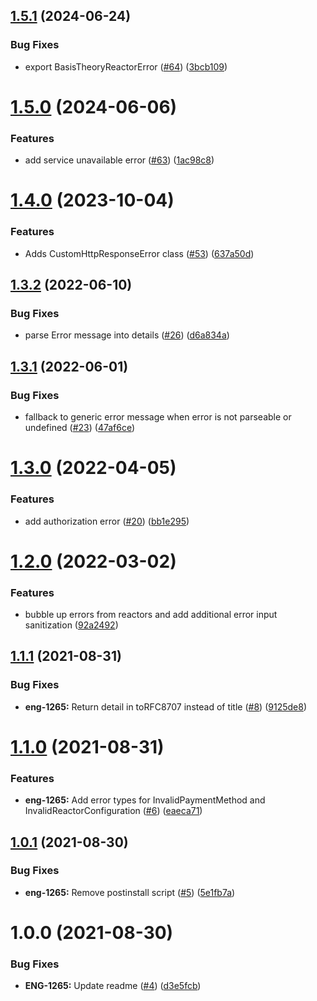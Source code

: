 ## [1.5.1](https://github.com/Basis-Theory/basistheory-reactor-formulas-sdk-js/compare/v1.5.0...v1.5.1) (2024-06-24)


### Bug Fixes

* export BasisTheoryReactorError ([#64](https://github.com/Basis-Theory/basistheory-reactor-formulas-sdk-js/issues/64)) ([3bcb109](https://github.com/Basis-Theory/basistheory-reactor-formulas-sdk-js/commit/3bcb109dcf515f23388fba0a5b29a06d49c0756e))

# [1.5.0](https://github.com/Basis-Theory/basistheory-reactor-formulas-sdk-js/compare/v1.4.0...v1.5.0) (2024-06-06)


### Features

* add service unavailable error ([#63](https://github.com/Basis-Theory/basistheory-reactor-formulas-sdk-js/issues/63)) ([1ac98c8](https://github.com/Basis-Theory/basistheory-reactor-formulas-sdk-js/commit/1ac98c842e59d38dd5fd6e41dcc7b33fb4e86c39))

# [1.4.0](https://github.com/Basis-Theory/basistheory-reactor-formulas-sdk-js/compare/v1.3.2...v1.4.0) (2023-10-04)


### Features

* Adds CustomHttpResponseError class ([#53](https://github.com/Basis-Theory/basistheory-reactor-formulas-sdk-js/issues/53)) ([637a50d](https://github.com/Basis-Theory/basistheory-reactor-formulas-sdk-js/commit/637a50d105aa076eea54381c399f662b970cf1d2))

## [1.3.2](https://github.com/Basis-Theory/basistheory-reactor-formulas-sdk-js/compare/v1.3.1...v1.3.2) (2022-06-10)


### Bug Fixes

* parse Error message into details ([#26](https://github.com/Basis-Theory/basistheory-reactor-formulas-sdk-js/issues/26)) ([d6a834a](https://github.com/Basis-Theory/basistheory-reactor-formulas-sdk-js/commit/d6a834a24321f662f53fdfb48a996a94f4ab5bf2))

## [1.3.1](https://github.com/Basis-Theory/basistheory-reactor-formulas-sdk-js/compare/v1.3.0...v1.3.1) (2022-06-01)


### Bug Fixes

* fallback to generic error message when error is not parseable or undefined ([#23](https://github.com/Basis-Theory/basistheory-reactor-formulas-sdk-js/issues/23)) ([47af6ce](https://github.com/Basis-Theory/basistheory-reactor-formulas-sdk-js/commit/47af6ceffa513de1c10a6c4c8b7c5903c400f3a7))

# [1.3.0](https://github.com/Basis-Theory/basistheory-reactor-formulas-sdk-js/compare/v1.2.0...v1.3.0) (2022-04-05)


### Features

* add authorization error ([#20](https://github.com/Basis-Theory/basistheory-reactor-formulas-sdk-js/issues/20)) ([bb1e295](https://github.com/Basis-Theory/basistheory-reactor-formulas-sdk-js/commit/bb1e295b9d031da560d51d8c8004c96045d1ab1f))

# [1.2.0](https://github.com/Basis-Theory/basistheory-reactor-formulas-sdk-js/compare/v1.1.1...v1.2.0) (2022-03-02)


### Features

* bubble up errors from reactors and add additional error input sanitization ([92a2492](https://github.com/Basis-Theory/basistheory-reactor-formulas-sdk-js/commit/92a2492a1a69ae229af7f6b31b413108e27cf0b7))

## [1.1.1](https://github.com/Basis-Theory/basistheory-reactor-formulas-sdk-js/compare/v1.1.0...v1.1.1) (2021-08-31)


### Bug Fixes

* **eng-1265:** Return detail in toRFC8707 instead of title ([#8](https://github.com/Basis-Theory/basistheory-reactor-formulas-sdk-js/issues/8)) ([9125de8](https://github.com/Basis-Theory/basistheory-reactor-formulas-sdk-js/commit/9125de88148d95bc05c7b0038e41ed35c4c459bf))

# [1.1.0](https://github.com/Basis-Theory/basistheory-reactor-formulas-sdk-js/compare/v1.0.1...v1.1.0) (2021-08-31)


### Features

* **eng-1265:** Add error types for InvalidPaymentMethod and InvalidReactorConfiguration ([#6](https://github.com/Basis-Theory/basistheory-reactor-formulas-sdk-js/issues/6)) ([eaeca71](https://github.com/Basis-Theory/basistheory-reactor-formulas-sdk-js/commit/eaeca71a33e6a391fe206fa0ac0e9bf22e7a1cc3))

## [1.0.1](https://github.com/Basis-Theory/basistheory-reactor-formulas-sdk-js/compare/v1.0.0...v1.0.1) (2021-08-30)


### Bug Fixes

* **eng-1265:** Remove postinstall script ([#5](https://github.com/Basis-Theory/basistheory-reactor-formulas-sdk-js/issues/5)) ([5e1fb7a](https://github.com/Basis-Theory/basistheory-reactor-formulas-sdk-js/commit/5e1fb7a40fd2a653538597da787a1a2b34245f59))

# 1.0.0 (2021-08-30)


### Bug Fixes

* **ENG-1265:** Update readme ([#4](https://github.com/Basis-Theory/basistheory-reactor-formulas-sdk-js/issues/4)) ([d3e5fcb](https://github.com/Basis-Theory/basistheory-reactor-formulas-sdk-js/commit/d3e5fcbedd70b0eae56ca3dae7d299414cdd758e))
